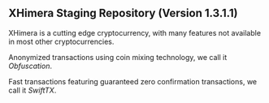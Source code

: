 <h2><strong>XHimera Staging Repository (Version 1.3.1.1)</strong></h2>

<p>XHimera is a cutting edge cryptocurrency, with many features not available in most other cryptocurrencies.</p>
<p>Anonymized transactions using coin mixing technology, we call it <em>Obfuscation</em>.</p>
<p>Fast transactions featuring guaranteed zero confirmation transactions, we call it <em>SwiftTX</em>.</p>
